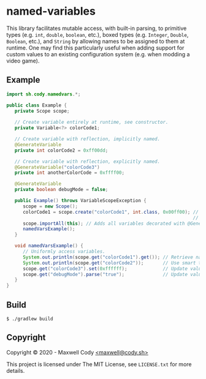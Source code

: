 # named-variables

This library facilitates mutable access, with built-in parsing, to primitive types (e.g. `int`, `double`, `boolean`,
etc.), boxed types (e.g. `Integer`, `Double`, `Boolean`, etc.), and `String` by allowing names to be assigned to them at runtime. One may find this particularly useful when adding support for
custom values to an existing configuration system (e.g. when modding a video game).

## Example

```java
import sh.cody.namedvars.*;

public class Example {
   private Scope scope;
   
   // Create variable entirely at runtime, see constructor.
   private Variable<?> colorCode1;

   // Create variable with reflection, implicitly named.
   @GenerateVariable
   private int colorCode2 = 0xff00dd;

   // Create variable with reflection, explicitly named.
   @GenerateVariable("colorCode3")
   private int anotherColorCode = 0xffff00;

   @GenerateVariable
   private boolean debugMode = false;

   public Example() throws VariableScopeException {
      scope = new Scope();
      colorCode1 = scope.create("colorCode1", int.class, 0x00ff00); // Create a variable at runtime whose storage
                                                                    // is managed by named-vars.
      scope.importAll(this); // Adds all variables decorated with @GenerateVariable to the scope.
      namedVarsExample();
   }

   void namedVarsExample() {
      // Uniformly access variables.
      System.out.println(scope.get("colorCode1").get()); // Retrieve native value.
      System.out.println(scope.get("colorCode2"));       // Use smart toString() method.
      scope.get("colorCode3").set(0xffffff);             // Update value.
      scope.get("debugMode").parse("true");              // Update value by parsing from String.      
   }
}
```

## Build
<!-- TODO: Expand on this -->

```
$ ./gradlew build
```

## Copyright

Copyright &copy; 2020 - Maxwell Cody
[&lt;maxwell&commat;cody&period;sh&gt;](mailto&colon;maxwell&commat;cody&period;sh)

This project is licensed under The MIT License, see `LICENSE.txt` for more details.